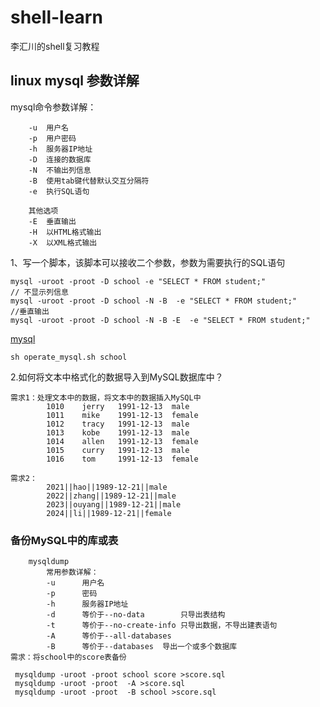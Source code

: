 # shell-learn
李汇川的shell复习教程

## linux mysql 参数详解

mysql命令参数详解：
	
		-u	用户名
		-p	用户密码
		-h	服务器IP地址
		-D	连接的数据库
		-N	不输出列信息
		-B	使用tab键代替默认交互分隔符
		-e	执行SQL语句
		
		其他选项
		-E	垂直输出
		-H	以HTML格式输出
		-X	以XML格式输出

1、写一个脚本，该脚本可以接收二个参数，参数为需要执行的SQL语句
    
    mysql -uroot -proot -D school -e "SELECT * FROM student;"
    // 不显示列信息
    mysql -uroot -proot -D school -N -B  -e "SELECT * FROM student;"
    //垂直输出
    mysql -uroot -proot -D school -N -B -E  -e "SELECT * FROM student;"
[mysql](./operate_mysql.sh)
    
    sh operate_mysql.sh school 

2.如何将文本中格式化的数据导入到MySQL数据库中？
    
    需求1：处理文本中的数据，将文本中的数据插入MySQL中			
			1010	jerry	1991-12-13	male
			1011	mike	1991-12-13	female
			1012	tracy	1991-12-13	male
			1013	kobe	1991-12-13	male
			1014	allen	1991-12-13	female
			1015	curry	1991-12-13	male
			1016	tom		1991-12-13	female

    需求2：
			2021||hao||1989-12-21||male
			2022||zhang||1989-12-21||male
			2023||ouyang||1989-12-21||male
			2024||li||1989-12-21||female
			
### 备份MySQL中的库或表
	
		mysqldump
			常用参数详解：
			-u		用户名
			-p		密码
			-h		服务器IP地址
			-d		等价于--no-data		只导出表结构
			-t		等价于--no-create-info	只导出数据，不导出建表语句
			-A		等价于--all-databases
			-B		等价于--databases	导出一个或多个数据库
    需求：将school中的score表备份
    
     mysqldump -uroot -proot school score >score.sql
     mysqldump -uroot -proot  -A >score.sql
     mysqldump -uroot -proot  -B school >score.sql

    